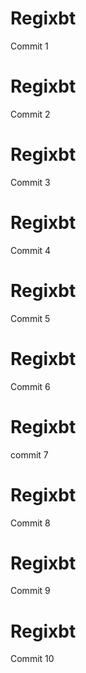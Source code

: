 # Regixbt
Commit 1
# Regixbt
Commit 2
# Regixbt
Commit 3
# Regixbt
Commit 4
# Regixbt
Commit 5
# Regixbt
Commit 6
# Regixbt
commit 7
# Regixbt
Commit 8
# Regixbt
Commit 9
# Regixbt
Commit 10
